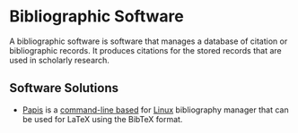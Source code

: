 # Bibliographic Software

A bibliographic software is software that manages a database of citation or bibliographic records.
It produces citations for the stored records that are used in scholarly research.

## Software Solutions

- [Papis](/wiki/linux/papis.md) is a [command-line based](/wiki/linux/shell.md) for
  [Linux](/wiki/linux.md) bibliography manager that can be used for LaTeX using the BibTeX format.
